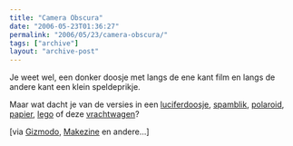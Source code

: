 ```yaml
---
title: "Camera Obscura"
date: "2006-05-23T01:36:27"
permalink: "2006/05/23/camera-obscura/"
tags: ["archive"]
layout: "archive-post"
---
```

Je weet wel, een donker doosje met langs de ene kant film en langs de andere kant een klein speldeprikje.

Maar wat dacht je van de versies in een [luciferdoosje](http://www.blog.co.uk/index.php/alspix/2005/12/31/matchbox_pinhole~428481 "http://www.blog.co.uk/index.php/alspix/2005/12/31/matchbox_pinhole~428481"), [spamblik](http://www.flickr.com/photos/ck3/96229102/in/photostream/ "http://www.flickr.com/photos/ck3/96229102/in/photostream/"), [polaroid](http://www.instructables.com/ex/i/DA20192411831029BC4A001143E7E506/?ALLSTEPS "http://www.instructables.com/ex/i/DA20192411831029BC4A001143E7E506/?ALLSTEPS"), [papier](http://www.linatree.com/default.html?lang=en-us&target=d70.html "http://www.linatree.com/default.html?lang=en-us&target=d70.html"), [lego](http://www.foundphotography.com/PhotoThoughts/archives/2005/11/35mm_lego_camer.html "http://www.foundphotography.com/PhotoThoughts/archives/2005/11/35mm_lego_camer.html") of deze [vrachtwagen](http://www.cameratruck.net/ "http://www.cameratruck.net/")?

\[via [Gizmodo](http://gizmodo.com/gadgets/gadgets/downloadable-paper-camera-175498.php "http://gizmodo.com/gadgets/gadgets/downloadable-paper-camera-175498.php"), [Makezine](http://www.makezine.com/blog/archive/2006/05/the_cameratruck_pinhole_camera.html "http://www.makezine.com/blog/archive/2006/05/the_cameratruck_pinhole_camera.html") en andere…\]
